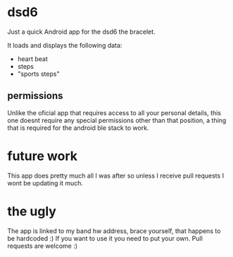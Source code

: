 # dsd6
Just a quick Android app for the dsd6 the bracelet.

It loads and displays the following data:

- heart beat
- steps
- "sports steps"

## permissions
Unlike the oficial app that requires access to all your personal details, this one doesnt require any special permissions other than that position, a thing that is required for the android ble stack to work.

# future work
This app does pretty much all I was after so unless I receive pull requests I wont be updating it much.

# the ugly
The app is linked to my band hw address, brace yourself, that happens to be hardcoded :) If you want to use it you need to put your own. Pull requests are welcome :)  
